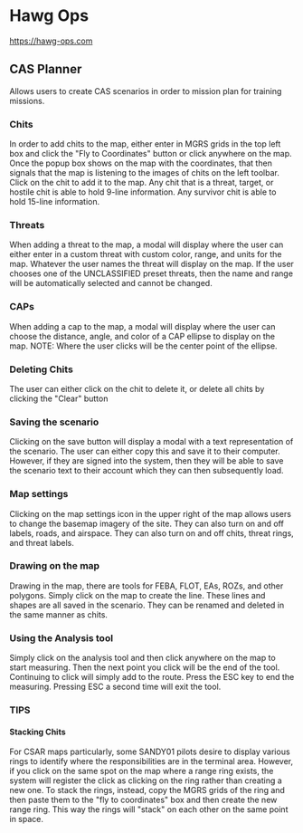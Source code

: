 # Hawg Ops
https://hawg-ops.com

## CAS Planner
Allows users to create CAS scenarios in order to mission plan for training missions. 

### Chits
In order to add chits to the map, either enter in MGRS grids in the top left box and click the "Fly to Coordinates" button or click anywhere on the map. Once the popup box shows on the map with the coordinates, that then signals that the map is listening to the images of chits on the left toolbar. Click on the chit to add it to the map.
Any chit that is a threat, target, or hostile chit is able to hold 9-line information. Any survivor chit is able to hold 15-line information.

### Threats
When adding a threat to the map, a modal will display where the user can either enter in a custom threat with custom color, range, and units for the map. Whatever the user names the threat will display on the map. If the user chooses one of the UNCLASSIFIED preset threats, then the name and range will be automatically selected and cannot be changed.

### CAPs
When adding a cap to the map, a modal will display where the user can choose the distance, angle, and color of a CAP ellipse to display on the map. NOTE: Where the user clicks will be the center point of the ellipse.

### Deleting Chits
The user can either click on the chit to delete it, or delete all chits by clicking the "Clear" button

### Saving the scenario
Clicking on the save button will display a modal with a text representation of the scenario. The user can either copy this and save it to their computer. However, if they are signed into the system, then they will be able to save the scenario text to their account which they can then subsequently load.

### Map settings
Clicking on the map settings icon in the upper right of the map allows users to change the basemap imagery of the site. They can also turn on and off labels, roads, and airspace. They can also turn on and off chits, threat rings, and threat labels.

### Drawing on the map
Drawing in the map, there are tools for FEBA, FLOT, EAs, ROZs, and other polygons. Simply click on the map to create the line. These lines and shapes are all saved in the scenario. They can be renamed and deleted in the same manner as chits.

### Using the Analysis tool
Simply click on the analysis tool and then click anywhere on the map to start measuring. Then the next point you click will be the end of the tool. Continuing to click will simply add to the route. Press the ESC key to end the measuring. Pressing ESC a second time will exit the tool.

### TIPS
#### Stacking Chits
For CSAR maps particularly, some SANDY01 pilots desire to display various rings to identify where the responsibilities are in the terminal area. However, if you click on the same spot on the map where a range ring exists, the system will register the click as clicking on the ring rather than creating a new one. To stack the rings, instead, copy the MGRS grids of the ring and then paste them to the "fly to coordinates" box and then create the new range ring. This way the rings will "stack" on each other on the same point in space.